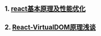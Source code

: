 ## 1. [react基本原理及性能优化](https://segmentfault.com/a/1190000015648248#articleHeader1)
## 2. [React-VirtualDOM原理浅谈](https://www.jianshu.com/p/d3203c095354)
